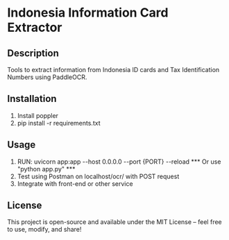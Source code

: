 # Indonesia Information Card Extractor

## Description
Tools to extract information from Indonesia ID cards and Tax Identification Numbers using PaddleOCR.

## Installation
1. Install poppler
2. pip install -r requirements.txt

## Usage
1. RUN: uvicorn app:app --host 0.0.0.0 --port {PORT} --reload
   *** Or use "python app.py" ***
2. Test using Postman on localhost/ocr/ with POST request 
3. Integrate with front-end or other service

## License
This project is open-source and available under the MIT License – feel free to use, modify, and share!

